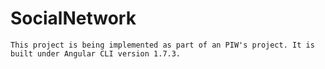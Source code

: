 # SocialNetwork
    This project is being implemented as part of an PIW's project. It is built under Angular CLI version 1.7.3.
